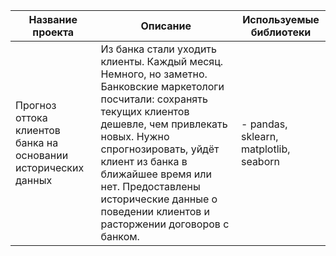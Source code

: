 | Название проекта |	Описание	| Используемые библиотеки|
|------------------|------------|------------------------|
|Прогноз оттока клиентов банка на основании исторических данных|	Из банка стали уходить клиенты. Каждый месяц. Немного, но заметно. Банковские маркетологи посчитали: сохранять текущих клиентов дешевле, чем привлекать новых. Нужно спрогнозировать, уйдёт клиент из банка в ближайшее время или нет. Предоставлены исторические данные о поведении клиентов и расторжении договоров с банком.|	- pandas, sklearn, matplotlib, seaborn|
